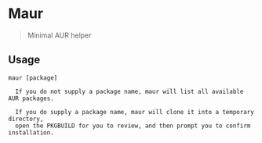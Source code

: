 # Maur

> Minimal AUR helper

## Usage

```
maur [package]

  If you do not supply a package name, maur will list all available AUR packages.

  If you do supply a package name, maur will clone it into a temporary directory,
  open the PKGBUILD for you to review, and then prompt you to confirm installation.
```

